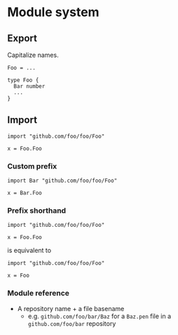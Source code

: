 # Module system

## Export

Capitalize names.

```
Foo = ...
```

```
type Foo {
  Bar number
  ...
}
```

## Import

```
import "github.com/foo/foo/Foo"

x = Foo.Foo
```

### Custom prefix

```
import Bar "github.com/foo/foo/Foo"

x = Bar.Foo
```

### Prefix shorthand

```
import "github.com/foo/foo/Foo"

x = Foo.Foo
```

is equivalent to

```
import "github.com/foo/foo/Foo"

x = Foo
```

### Module reference

- A repository name + a file basename
  - e.g. `github.com/foo/bar/Baz` for a `Baz.pen` file in a `github.com/foo/bar` repository
